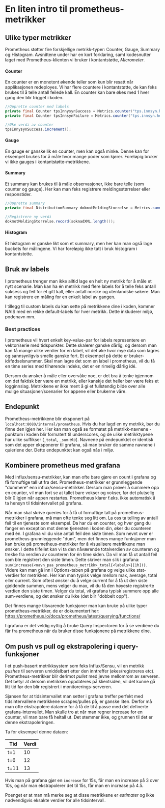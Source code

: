 # En liten intro til prometheus-metrikker

## Ulike typer metrikker
Prometheus støtter fire forskjellige metrikk-typer: Counter, Gauge, Summary og Histogram. Avsnittene under har en kort forklaring,
samt kodesnutter laget med Prometheus-klienten vi bruker i kontantstøtte, *Micrometer*.

#### Counter
En counter er en monotont økende teller som kun blir resatt når applikasjonen redeployes. Vi har flere countere i
kontantstøtte, de kan feks brukes til å telle antall feilede kall. En counter kan bare økes med 1 hver gang den blir
trigget i koden. 
```java
//Opprette counter med labels
private final Counter tpsInnysynSuccess = Metrics.counter("tps.innsyn.health", "response", "success");
private final Counter tpsInnsynFailure = Metrics.counter("tps.innsyn.health", "response", "failure");

//Øke verdi av counter
tpsInnysynSuccess.increment();
```

#### Gauge
En gauge er ganske lik en counter, men kan også minke. Denne kan for eksempel brukes for å måle hvor mange poder som
kjører. Foreløpig bruker vi ikke gauges i kontantstøtte-metrikkene.

#### Summary
Et summary kan brukes til å måle observasjoner, ikke bare telle (som counter og gauge). Her kan man feks registrere
meldingsstørrelser eller responstider.
```java
//Opprette summary
private final DistributionSummary dokmotMeldingStorrelse = Metrics.summary("dokmot.melding.storrelse");

//Registrere ny verdi
dokmotMeldingStorrelse.record(soknadXML.length());
```

#### Histogram
Et histogram er ganske likt som et summary, men her kan man også lage buckets for målingene. Vi har foreløpig ikke tatt i bruk
histogram i kontantstotte. 

## Bruk av labels
I prometheus trenger man ikke alltid lage en helt ny metrikk for å måle et nytt scenarie. Man kan ha én metrikk med flere
labels for å telle feks antall suksess og feil for et gitt kall, eller antall norske og utenlandske søkere. Man kan
registrere en måling for en enkelt label av gangen. 

I tillegg til custom labels du kan sette på metrikkene dine i koden, kommer NAIS med en rekke default-labels for hver metrikk.
Dette inkluderer miljø, podenavn mm. 

### Best practices
I prometheus vil hvert enkelt key-value-par for labels representere en vektor/serie med tidspunkter. Dette skalerer ganske dårlig,
og dersom man kan få mange ulike verdier for en label, vil det øke hvor mye data som lagres og sannsynligvis smelle ganske fort.
Et eksempel på dette er bruker-id/fødselsnummer. Skal man lagre det som en label i prometheus, vil du få en time series med 
tilhørende indeks, det er en rimelig dårlig idé. 

Dersom du ønsker å måle eller overvåke noe, er det bra å tenke igjennom om det faktisk bør være en metrikk, eller kanskje det
heller bør være feks et logginnslag. Metrikkene er ikke ment å gi et fullstendig bilde over alle mulige situasjoner/scenarier for
 appene eller brukerne våre.

## Endepunkt
Prometheus-metrikkene blir eksponert på `localhost:8080/internal/prometheus`. Hvis du har lagd en ny metrikk, bør du finne
den igjen her. Her kan man også se formatet på metrikk-navnene - punktum i koden blir formatert til underscores, og de ulike
metrikktypene har ulike suffikser (`_total`, `_sum` etc). Navnene på endepunktet er identisk som det apper eksponerer til 
grafana, så man bruker de samme navnene i quieriene der. Dette endepunktet kan også nås i miljø. 

## Kombinere prometheus med grafana
Med influx/sensu-metrikker, kan man ofte bare gjøre en count i grafana og få fornuftige tall ut fra det. Prometheus-metrikker er 
grunnleggende "dummere" enn influx/sensu-metrikker. Dersom man prøver å summere opp en counter, vil man fort se at tallet bare vokser
og vokser, før det plutselig blir 0 igjen når appen restartes. Prometheus klarer f.eks. ikke automatisk å ta hensyn til tidsintervallet
på grafana. 

Når man skal skrive queries for å få ut fornuftige tall på prometheus-metrikker i grafana, må man ofte tenke seg litt om. 
La oss ta telling av antall feil til en tjeneste som eksempel. Da har du en counter, og hver gang du fanger en exception
mot denne tjenesten i koden din, øker du counteren med én. I grafana vil du vise antall feil den siste timen. Som nevnt over
er prometheus grunnleggende "dum", men det finnes mange funksjoner man kan bruke på prometheus-metrikker for å visualisere
metrikkene man ønsker. I dette tilfellet kan vi ta den nåværende totalverdien av counteren og trekke fra verdien av counteren
for én time siden. Da vil man få ut antall feil som ble registrert den siste timen. Dette skriver man slik i grafana:
`sum(increase(<navn_paa_prometheus_metrikk>_total{<labels>}[1h]))`. Videre kan man gå inn i Options-taben på grafana og 
velge ulike stat-verdier for metrikken. Her kan man typisk velge mellom max, average, total eller current. Som oftest ønsker
du å velge current for å få ut den siste gjeldende summen, mens velger du max, vil du få den høyeste registrerte verdien den siste
timen. Velger du total, vil grafana typisk summere opp alle sum-verdiene, og det ønsker du ikke (det blir "dobbelt opp"). 

Det finnes mange tilsvarende funksjoner man kan bruke på ulike typer prometheus-metrikker, de er dokumentert her:
https://prometheus.io/docs/prometheus/latest/querying/functions/

I grafana er det veldig nyttig å bruke Query Inspectoren for å se verdiene du får fra prometheus når du bruker disse funksjonene
på metrikkene dine. 

## Om push vs pull og ekstrapolering i query-funksjoner
I et push-basert metrikksystem som feks Influx/Sensu, vil en metrikk *pushes* til serveren umiddelbart etter den inntreffer (økes/registreres etc).
Prometheus-metrikker blir derimot *pullet* med jevne mellomrom av serveren. Det betyr at dersom metrikken oppdateres på klientsiden,
vil det kunne gå litt tid før den blir registrert i monitorerings-serveren. 

Sjansen for at tidsintervallet man setter i grafana treffer perfekt med tidsintervallene metrikkene scrapes/pulles på, er ganske liten.
Derfor må man ofte ekstrapolere dataene for å få de til å passe med det definerte grafana-intervallet. Man skulle tro at når man 
regner increase for en counter, vil man bare få heltall ut. Det stemmer ikke, og grunnen til det er denne ekstrapoleringen. 

Ta for eksempel denne dataen:

| Tid | Verdi |
|-----|-------|
| t=1 |  10   |
| t=6 |  12   |
| t=11|  13   |


Hvis man på grafana gjør en `increase` for 15s, får man en increase på 3 over 10s, og når man ekstrapolerer det til 15s,
får man en increase på 4.5. 

Poenget er at man må merke seg at disse metrikkene er *estimater* og ikke nødvendigvis eksakte verdier for alle tidsintervall.

